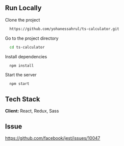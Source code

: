 
## Run Locally

Clone the project

```bash
  https://github.com/yohanessahrul/ts-calculator.git
```

Go to the project directory

```bash
  cd ts-calculator
```

Install dependencies

```bash
  npm install
```

Start the server

```bash
  npm start
```

  
## Tech Stack

**Client:** React, Redux, Sass

  
## Issue

https://github.com/facebook/jest/issues/10047